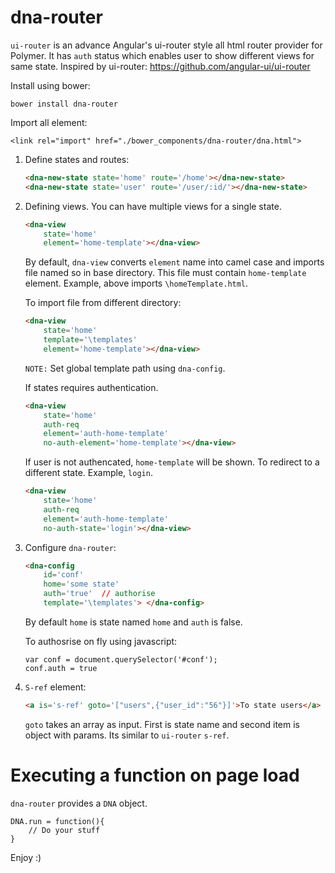 # dna-router

`ui-router` is an advance Angular's ui-router style all html router provider for Polymer. It has `auth` status which enables user to show different views for same state.
Inspired by ui-router: https://github.com/angular-ui/ui-router

Install using bower: 
```script
bower install dna-router
```

Import all element:
```script
<link rel="import" href="./bower_components/dna-router/dna.html">
```

1. Define states and routes:
	```html
	<dna-new-state state='home' route='/home'></dna-new-state>
	<dna-new-state state='user' route='/user/:id/'></dna-new-state>
	```
2. Defining views. You can have multiple views for a single state.
	```html
	<dna-view
		state='home'
		element='home-template'></dna-view>
	```
	By default, `dna-view` converts `element` name into camel case and imports file named so in base directory. This file must contain `home-template` element. Example, above imports `\homeTemplate.html`.

	To import file from different directory:
	```html
	<dna-view
		state='home'
		template='\templates'
		element='home-template'></dna-view>
	```
	`NOTE:` Set global template path using `dna-config`.

	If states requires authentication.
	```html
	<dna-view
		state='home'
		auth-req
		element='auth-home-template'
		no-auth-element='home-template'></dna-view>
	```
	If user is not authencated, `home-template` will be shown. To redirect to a different state. Example, `login`.
	```html
	<dna-view
		state='home'
		auth-req
		element='auth-home-template'
		no-auth-state='login'></dna-view>
	```

3. Configure `dna-router`:
	```html
	<dna-config 
		id='conf' 
		home='some state' 
		auth='true'  // authorise
		template='\templates'> </dna-config>
	```
	By default `home` is state named `home` and `auth` is false.

	To authosrise on fly using javascript:
	```script
	var conf = document.querySelector('#conf');
	conf.auth = true
	```
4. `S-ref` element:
	```html
	<a is='s-ref' goto='["users",{"user_id":"56"}]'>To state users</a>
	```
	
	`goto` takes an array as input. First is state name and second item is object with params. Its similar to `ui-router` `s-ref`.
# Executing a function on page load
`dna-router` provides a `DNA` object. 
```script
DNA.run = function(){
	// Do your stuff
}
```



Enjoy :)
